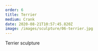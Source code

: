 ```yaml
---
order: 6
title: Terrier
medium: Crank
date: 2020-08-21T10:57:45.820Z
image: /images/sculpture/06-terrier.jpg
---
```

Terrier sculpture
